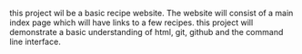 this project wil be a basic recipe website.
The website will consist of a main index page which will have links to a few recipes. this project will demonstrate a basic understanding of html, git, github and the command line interface.
